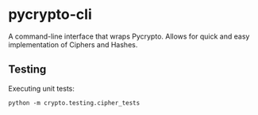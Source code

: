 # pycrypto-cli

A command-line interface that wraps Pycrypto. Allows for quick and easy
implementation of Ciphers and Hashes.


## Testing

Executing unit tests:
```
python -m crypto.testing.cipher_tests
```
